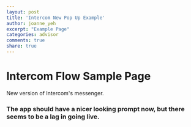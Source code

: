 ```yaml
---
layout: post
title: 'Intercom New Pop Up Example'
author: joanne_yeh
excerpt: "Example Page"
categories: advisor
comments: true
share: true
---
```


# Intercom Flow Sample Page

New version of Intercom's messenger. 

<script>
  window.intercomSettings = {
    app_id: "b7w4u8xu"
  };
</script>
<script>(function(){var w=window;var ic=w.Intercom;if(typeof ic==="function"){ic('reattach_activator');ic('update',intercomSettings);}else{var d=document;var i=function(){i.c(arguments)};i.q=[];i.c=function(args){i.q.push(args)};w.Intercom=i;function l(){var s=d.createElement('script');s.type='text/javascript';s.async=true;s.src='https://widget.intercom.io/widget/b7w4u8xu';var x=d.getElementsByTagName('script')[0];x.parentNode.insertBefore(s,x);}if(w.attachEvent){w.attachEvent('onload',l);}else{w.addEventListener('load',l,false);}}})()</script>


### The app should have a nicer looking prompt now, but there seems to be a lag in going live. 


